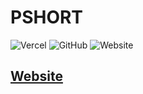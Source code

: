 # PSHORT

![Vercel](https://vercelbadge.vercel.app/api/pointykone/t3-pshort)
![GitHub](https://img.shields.io/github/license/pointykone/t3-pshort?color=%234c1)
![Website](https://img.shields.io/website?color=%234c1&up_message=online&url=https%3A%2F%2Fs.pointykone.com)

## [**Website**](https://s.pointykone.com)

